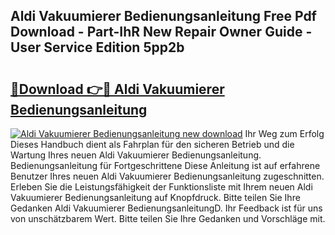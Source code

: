 ## Aldi Vakuumierer Bedienungsanleitung Free Pdf Download - Part-IhR New Repair Owner Guide - User Service Edition 5pp2b

# <h2><a href="http://df4wm19.blite.top/?on=Aldi+Vakuumierer+Bedienungsanleitung">🔗Download 👉🔴 Aldi Vakuumierer Bedienungsanleitung</a></h2>

[![Aldi Vakuumierer Bedienungsanleitung new download](https://i.imgur.com/lujVjoI.png)](http://df4wm19.blite.top/?on=Aldi+Vakuumierer+Bedienungsanleitung)
Ihr Weg zum Erfolg Dieses Handbuch dient als Fahrplan für den sicheren Betrieb und die Wartung Ihres neuen Aldi Vakuumierer Bedienungsanleitung. Bedienungsanleitung für Fortgeschrittene Diese Anleitung ist auf erfahrene Benutzer Ihres neuen Aldi Vakuumierer Bedienungsanleitung zugeschnitten. Erleben Sie die Leistungsfähigkeit der Funktionsliste mit Ihrem neuen Aldi Vakuumierer Bedienungsanleitung auf Knopfdruck. Bitte teilen Sie Ihre Gedanken Aldi Vakuumierer BedienungsanleitungD. Ihr Feedback ist für uns von unschätzbarem Wert. Bitte teilen Sie Ihre Gedanken und Vorschläge mit.
